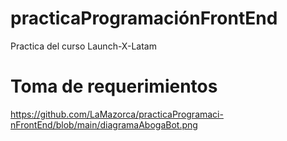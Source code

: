 # practicaProgramaciónFrontEnd
Practica del curso Launch-X-Latam
# Toma de requerimientos
https://github.com/LaMazorca/practicaProgramaci-nFrontEnd/blob/main/diagramaAbogaBot.png
